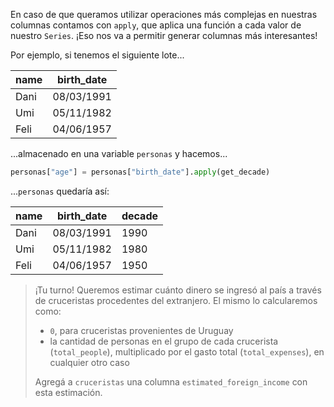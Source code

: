 En caso de que queramos utilizar operaciones más complejas en nuestras columnas contamos con `apply`, que aplica una función a cada valor de nuestro `Series`. ¡Eso nos va a permitir generar columnas más interesantes! 

Por ejemplo, si tenemos el siguiente lote...

name|birth_date|
---|---|
Dani|08/03/1991|
Umi|05/11/1982|
Feli|04/06/1957|

...almacenado en una variable `personas` y hacemos...

```python
personas["age"] = personas["birth_date"].apply(get_decade)
```

...`personas` quedaría así:

name|birth_date|decade
---|---|---|
Dani|08/03/1991|1990|
Umi|05/11/1982|1980|
Feli|04/06/1957|1950|


> ¡Tu turno! Queremos estimar cuánto dinero se ingresó al país a través de cruceristas procedentes del extranjero. El mismo lo calcularemos como: 
>
>  * `0`, para cruceristas provenientes de Uruguay
>  * la cantidad de personas en el grupo de cada crucerista (`total_people`), multiplicado por el gasto total (`total_expenses`), en cualquier otro caso
> 
> Agregá a `cruceristas` una columna `estimated_foreign_income` con esta estimación.
